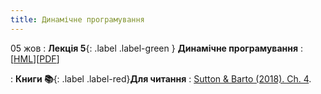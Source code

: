 ```yaml
---
title: Динамічне програмування
---
```


05 жов
: **Лекція 5**{: .label .label-green } **Динамічне програмування**
  : [[HML](https://ykochura.github.io/rl-kpi/?p=lecture5.md#1)][[PDF](https://ykochura.github.io/rl-kpi/pdf/lecture5.pdf)]


: **Книги 📚**{: .label .label-red}**Для читання**
  : [Sutton & Barto (2018). Ch. 4](http://incompleteideas.net/book/RLbook2020.pdf).

